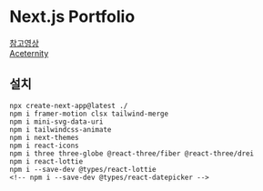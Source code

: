 # Next.js Portfolio
[참고영상](https://www.youtube.com/watch?v=FTH6Dn3AyIQ&ab_channel=JavaScriptMastery)    
[Aceternity](https://ui.aceternity.com/)

## 설치
```
npx create-next-app@latest ./
npm i framer-motion clsx tailwind-merge
npm i mini-svg-data-uri
npm i tailwindcss-animate
npm i next-themes
npm i react-icons
npm i three three-globe @react-three/fiber @react-three/drei
npm i react-lottie
npm i --save-dev @types/react-lottie
<!-- npm i --save-dev @types/react-datepicker -->
```